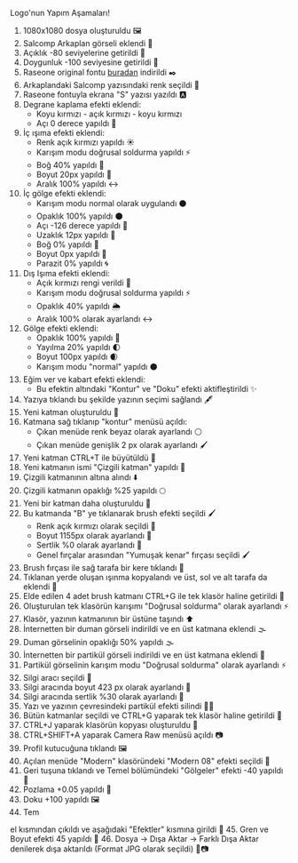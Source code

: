 Logo'nun Yapım Aşamaları!

1. 1080x1080 dosya oluşturuldu 🖼️
2. Salcomp Arkaplan görseli eklendi 📸
3. Açıklık -80 seviyelerine getirildi 🌟
4. Doygunluk -100 seviyesine getirildi 🎨
5. Raseone original fontu [buradan](https://www.dafontfree.net/raseone-original/f188030.htm) indirildi ✒️
6. Arkaplandaki Salcomp yazısındaki renk seçildi 🌈
7. Raseone fontuyla ekrana "S" yazısı yazıldı 🅰️
8. Degrane kaplama efekti eklendi:
   - Koyu kırmızı - açık kırmızı - koyu kırmızı
   - Açı 0 derece yapıldı 🌆
9. İç ışıma efekti eklendi:
   - Renk açık kırmızı yapıldı ☀️
   - Karışım modu doğrusal soldurma yapıldı ⚡
   - Boğ 40% yapıldı 🌟
   - Boyut 20px yapıldı 📏
   - Aralık 100% yapıldı ↔️
10. İç gölge efekti eklendi:
    - Karışım modu normal olarak uygulandı ⚫
    - Opaklık 100% yapıldı 🌑
    - Açı -126 derece yapıldı 🌌
    - Uzaklık 12px yapıldı 🌠
    - Boğ 0% yapıldı 🔲
    - Boyut 0px yapıldı 🔳
    - Parazit 0% yapıldı 🌀
11. Dış Işıma efekti eklendi:
    - Açık kırmızı rengi verildi 🌅
    - Karışım modu doğrusal soldurma yapıldı ⚡
    - Opaklık 40% yapıldı 🌦️
    - Aralık 100% olarak ayarlandı ↔️
12. Gölge efekti eklendi:
    - Opaklık 100% yapıldı 🌚
    - Yayılma 20% yapıldı 🌓
    - Boyut 100px yapıldı 🌒
    - Karışım modu "normal" yapıldı ⚫
13. Eğim ver ve kabart efekti eklendi:
    - Bu efektin altındaki "Kontur" ve "Doku" efekti aktifleştirildi ✨
14. Yazıya tıklandı bu şekilde yazının seçimi sağlandı 🖋️
15. Yeni katman oluşturuldu 📂
16. Katmana sağ tıklanıp "kontur" menüsü açıldı:
    - Çıkan menüde renk beyaz olarak ayarlandı ⚪
    - Çıkan menüde genişlik 2 px olarak ayarlandı 🖌️
17. Yeni katman CTRL+T ile büyütüldü 📏
18. Yeni katmanın ismi "Çizgili katman" yapıldı 📝
19. Çizgili katmanının altına alındı ⬇️
20. Çizgili katmanın opaklığı %25 yapıldı 🌕
21. Yeni bir katman daha oluşturuldu 📂
22. Bu katmanda "B" ye tıklanarak brush efekti seçildi 🖌️
    - Renk açık kırmızı olarak seçildi 🎨
    - Boyut 1155px olarak ayarlandı 📏
    - Sertlik %0 olarak ayarlandı 🌟
    - Genel fırçalar arasından "Yumuşak kenar" fırçası seçildi 🖌️
23. Brush fırçası ile sağ tarafa bir kere tıklandı 🎨
24. Tıklanan yerde oluşan ışınma kopyalandı ve üst, sol ve alt tarafa da eklendi 🌟
25. Elde edilen 4 adet brush katmanı CTRL+G ile tek klasör haline getirildi 📂
26. Oluşturulan tek klasörün karışımı "Doğrusal soldurma" olarak ayarlandı ⚡
27. Klasör, yazının katmanının bir üstüne taşındı ⬆️
28. İnternetten bir duman görseli indirildi ve en üst katmana eklendi 🌫️
29. Duman görselinin opaklığı 50% yapıldı 🌫️
30. İnternetten bir partikül görseli indirildi ve en üst katmana eklendi 🌠
31. Partikül görselinin karışım modu "Doğrusal soldurma" olarak ayarlandı ⚡
32. Silgi aracı seçildi 🧽
33. Silgi aracında boyut 423 px olarak ayarlandı 📏
34. Silgi aracında sertlik %30 olarak ayarlandı 🧽
35. Yazı ve yazının çevresindeki partikül efekti silindi 📝🌠
36. Bütün katmanlar seçildi ve CTRL+G yaparak tek klasör haline getirildi 📂
37. CTRL+J yaparak klasörün kopyası oluşturuldu 📂
38. CTRL+SHIFT+A yaparak Camera Raw menüsü açıldı 📷
39. Profil kutucuğuna tıklandı 🖼️
40. Açılan menüde "Modern" klasöründeki "Modern 08" efekti seçildi 🌟
41. Geri tuşuna tıklandı ve Temel bölümündeki "Gölgeler" efekti -40 yapıldı 🌄
42. Pozlama +0.05 yapıldı 📸
43. Doku +100 yapıldı 🖼️
44. Tem

el kısmından çıkıldı ve aşağıdaki "Efektler" kısmına girildi 🌌
45. Gren ve Boyut efekti 45 yapıldı 🌠
46. Dosya -> Dışa Aktar -> Farklı Dışa Aktar denilerek dışa aktarıldı (Format JPG olarak seçildi) 📂📷